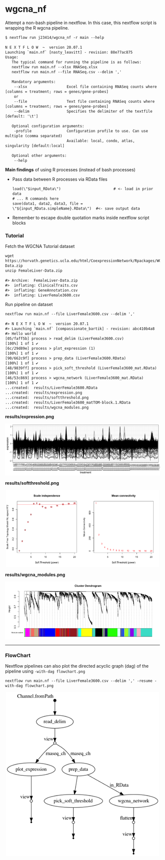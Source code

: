 # wgcna_nf

Attempt a non-bash pipeline in nextflow. In this case, this nextflow script is wrapping the R wgcna pipeline.

```
$ nextflow run j23414/wgcna_nf -r main --help

N E X T F L O W  ~  version 20.07.1
Launching `main.nf` [nasty_leavitt] - revision: 88e77ac875
Usage:
   The typical command for running the pipeline is as follows:
   nextflow run main.nf --xlsx RNASeq.xlsx
   nextflow run main.nf --file RNASeq.csv --delim ','

   Mandatory arguments:
    --xlsx                  Excel file containing RNASeq counts where [columns = treatment; rows = genes/gene-probes]
    or
    --file                  Text file containing RNASeq counts where [columns = treatment; rows = genes/gene-probes]
    --delim                 Specifies the delimiter of the textfile [default: '\t']

   Optional configuration arguments:
    -profile                Configuration profile to use. Can use multiple (comma separated)
                            Available: local, condo, atlas, singularity [default:local]

   Optional other arguments:
    --help
```


**Main findings** of using R processes (instead of bash processes)

* Pass data between R processes via RData files

  ```
  load(\"$input_RData\")                        # <- load in prior data
  # ... R commands here
  save(data1, data2, data3, file = \"${input_RData.simpleName}.RData\")  #<- save output data
  ```

* Remember to escape double quotation marks inside nextflow script blocks

### Tutorial

Fetch the WGCNA Tutorial dataset

```
wget https://horvath.genetics.ucla.edu/html/CoexpressionNetwork/Rpackages/WGCNA/Tutorials/FemaleLiver-Data.zip
unzip FemaleLiver-Data.zip

#> Archive:  FemaleLiver-Data.zip
#>  inflating: ClinicalTraits.csv      
#>  inflating: GeneAnnotation.csv      
#>  inflating: LiverFemale3600.csv 
```

Run pipeline on dataset

```
nextflow run main.nf --file LiverFemale3600.csv --delim ','

#> N E X T F L O W  ~  version 20.07.1
#> Launching `main.nf` [compassionate_bartik] - revision: abc410b4a8
#> Hello world
[05/faff5b] process > read_delim (LiverFemale3600.csv)                [100%] 1 of 1 ✔
[6c/29d89e] process > plot_expression (1)                             [100%] 1 of 1 ✔
[90/662c9f] process > prep_data (LiverFemale3600.RData)               [100%] 1 of 1 ✔
[48/9839ff] process > pick_soft_threshold (LiverFemale3600_mat.RData) [100%] 1 of 1 ✔
[46/53c869] process > wgcna_network (LiverFemale3600_mat.RData)       [100%] 1 of 1 ✔
...created:  results/LiverFemale3600.RData
...created:  results/expression.png
...created:  results/softthreshold.png
...created:  results/LiverFemale3600_matTOM-block.1.RData
...created:  results/wgcna_modules.png
```

**results/expression.png**

<img src="imgs/expression.png" alt="Girl in a jacket" />

**results/softthreshold.png**

<center>
<img src="imgs/softthreshold.png" alt="Girl in a jacket" width=500/>
</center>

**results/wgcna_modules.png**

<img src="imgs/wgcna_modules.png" alt="Girl in a jacket" />

-----

### FlowChart

Nextflow pipelines can also plot the directed acyclic graph (dag) of the pipeline using `-with-dag flowchart.png`

```
nextflow run main.nf --file LiverFemale3600.csv --delim ',' -resume -with-dag flowchart.png
```

<center>
<img src="imgs/flowchart.png" alt="Girl in a jacket" width=500/>
</center>

